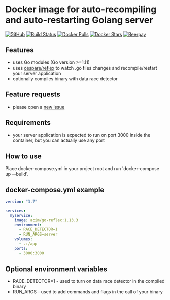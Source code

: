 # Docker image for auto-recompiling and auto-restarting Golang server

[![GitHub](https://img.shields.io/github/license/acim/go-reflex.svg)](LICENSE)
[![Build Status](https://drone.ablab.de/api/badges/acim/go-reflex/status.svg)](https://drone.ablab.de/acim/go-reflex)
[![Docker Pulls](https://img.shields.io/docker/pulls/acim/go-reflex)](https://hub.docker.com/r/acim/go-reflex)
[![Docker Stars](https://img.shields.io/docker/stars/acim/go-reflex)](https://hub.docker.com/r/acim/go-reflex)
[![Beerpay](https://img.shields.io/beerpay/acim/go-reflex)](https://beerpay.io/acim/go-reflex)

## Features

* uses Go modules (Go version >=1.11)
* uses [cespare/reflex](https://github.com/cespare/reflex) to watch .go files changes and recompile/restart your server application
* optionally compiles binary with data race detector

## Feature requests

* please open a [new issue](https://github.com/acim/go-reflex/issues/new)

## Requirements

* your server application is expected to run on port 3000 inside the container, but you can actually use any port

## How to use

Place docker-compose.yml in your project root and run 'docker-compose up --build'.

## docker-compose.yml example

```yaml
version: "3.7"

services:
  myservice:
    image: acim/go-reflex:1.13.3
    environment:
      - RACE_DETECTOR=1
      - RUN_ARGS=server
    volumes:
      - .:/app
    ports:
      - 3000:3000
```

## Optional environment variables

* RACE_DETECTOR=1 - used to turn on data race detector in the compiled binary
* RUN_ARGS - used to add commands and flags in the call of your binary
